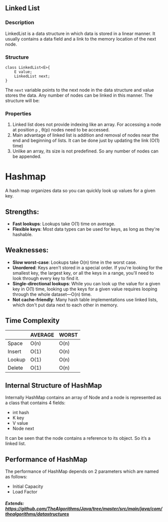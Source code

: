 ## Linked List
### Description

LinkedList is a data structure in which data is stored in a linear manner. It usually contains a data field and a link to the memory location of the next node.

### Structure

```
class LinkedList<E>{
    E value;
    LinkedList next;
}
```

The `next` variable points to the next node in the data structure and value stores the data. Any number of nodes can be linked in this manner. The structure will be:


### Properties
1. Linked list does not provide indexing like an array. For accessing a node at position `p` , &theta;(p) nodes need to be accessed.
2. Main advantage of linked list is addition and removal of nodes near the end and beginning of lists. It can be done just by updating the link (O(1) time)
3. Unlike an array, its size is not predefined. So any number of nodes can be appended.

# Hashmap

A hash map organizes data so you can quickly look up values for a given key.

## Strengths:
- **Fast lookups**: Lookups take O(1) time on average.
- **Flexible keys**: Most data types can be used for keys, as long as they're hashable.

## Weaknesses:
- **Slow worst-case**: Lookups take O(n) time in the worst case.
- **Unordered**: Keys aren't stored in a special order. If you're looking for the smallest key, the largest key, or all the keys in a range, you'll need to look through every key to find it.
- **Single-directional lookups**: While you can look up the value for a given key in O(1) time, looking up the keys for a given value requires looping through the whole dataset—O(n) time.
- **Not cache-friendly**: Many hash table implementations use linked lists, which don't put data next to each other in memory.

## Time Complexity
|        | AVERAGE | WORST |
|--------|---------|-------|
| Space  | O(n)    | O(n)  |
| Insert | O(1)    | O(n)  |
| Lookup | O(1)    | O(n)  |
| Delete | O(1)    | O(n)  |

## Internal Structure of HashMap
Internally HashMap contains an array of Node and a node is represented as a class that contains 4 fields:
- int hash
- K key
- V value
- Node next

It can be seen that the node contains a reference to its object. So it’s a linked list.

## Performance of HashMap
The performance of HashMap depends on 2 parameters which are named as follows:
- Initial Capacity
- Load Factor


##### Extends: https://github.com/TheAlgorithms/Java/tree/master/src/main/java/com/thealgorithms/datastructures
